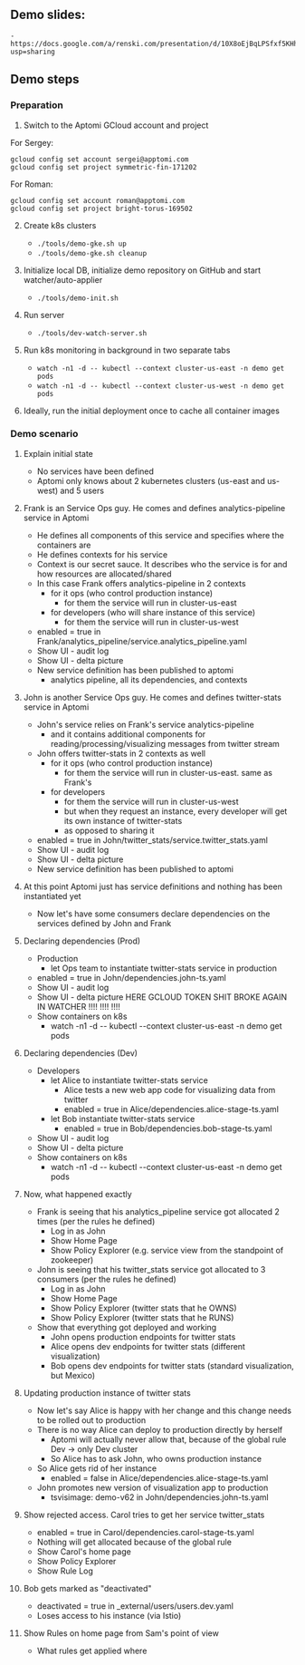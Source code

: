 ## Demo slides:
    - https://docs.google.com/a/renski.com/presentation/d/10X8oEjBqLPSfxf5KHhg8n_tBtYa7bAERHkZZiynjwyc/edit?usp=sharing

## Demo steps

### Preparation

1. Switch to the Aptomi GCloud account and project

For Sergey:
```shell
gcloud config set account sergei@apptomi.com
gcloud config set project symmetric-fin-171202
```

For Roman:
```shell
gcloud config set account roman@apptomi.com
gcloud config set project bright-torus-169502
```

2. Create k8s clusters
    - `./tools/demo-gke.sh up`
    - `./tools/demo-gke.sh cleanup`

3. Initialize local DB, initialize demo repository on GitHub and start watcher/auto-applier
    - `./tools/demo-init.sh`

4. Run server
    - `./tools/dev-watch-server.sh`

5. Run k8s monitoring in background in two separate tabs
    - `watch -n1 -d -- kubectl --context cluster-us-east -n demo get pods`
    - `watch -n1 -d -- kubectl --context cluster-us-west -n demo get pods`

6. Ideally, run the initial deployment once to cache all container images

### Demo scenario

1. Explain initial state
    - No services have been defined
    - Aptomi only knows about 2 kubernetes clusters (us-east and us-west) and 5 users

2. Frank is an Service Ops guy. He comes and defines analytics-pipeline service in Aptomi
    - He defines all components of this service and specifies where the containers are
    - He defines contexts for his service
    - Context is our secret sauce. It describes who the service is for and how resources are allocated/shared
    - In this case Frank offers analytics-pipeline in 2 contexts
      - for it ops (who control production instance)
          - for them the service will run in cluster-us-east
      - for developers (who will share instance of this service)
          - for them the service will run in cluster-us-west
    - enabled = true in Frank/analytics_pipeline/service.analytics_pipeline.yaml
    - Show UI - audit log
    - Show UI - delta picture
    - New service definition has been published to aptomi
        - analytics pipeline, all its dependencies, and contexts

3. John is another Service Ops guy. He comes and defines twitter-stats service in Aptomi
    - John's service relies on Frank's service analytics-pipeline
      - and it contains additional components for reading/processing/visualizing messages from twitter stream
    - John offers twitter-stats in 2 contexts as well
      - for it ops (who control production instance)
          - for them the service will run in cluster-us-east. same as Frank's
      - for developers
          - for them the service will run in cluster-us-west
          - but when they request an instance, every developer will get its own instance of twitter-stats
          - as opposed to sharing it
    - enabled = true in John/twitter_stats/service.twitter_stats.yaml
    - Show UI - audit log
    - Show UI - delta picture
    - New service definition has been published to aptomi

4. At this point Aptomi just has service definitions and nothing has been instantiated yet
    - Now let's have some consumers declare dependencies on the services defined by John and Frank

5. Declaring dependencies (Prod)
    - Production
        - let Ops team to instantiate twitter-stats service in production
    - enabled = true in John/dependencies.john-ts.yaml
    - Show UI - audit log
    - Show UI - delta picture
HERE GCLOUD TOKEN SHIT BROKE AGAIN IN WATCHER !!!! !!!! !!!!
    - Show containers on k8s
        - watch -n1 -d -- kubectl --context cluster-us-east -n demo get pods

6. Declaring dependencies (Dev)
    - Developers
        - let Alice to instantiate twitter-stats service
            - Alice tests a new web app code for visualizing data from twitter
            - enabled = true in Alice/dependencies.alice-stage-ts.yaml
        - let Bob instantiate twitter-stats service
            - enabled = true in Bob/dependencies.bob-stage-ts.yaml
    - Show UI - audit log
    - Show UI - delta picture
    - Show containers on k8s
        - watch -n1 -d -- kubectl --context cluster-us-east -n demo get pods

7. Now, what happened exactly
    - Frank is seeing that his analytics_pipeline service got allocated 2 times (per the rules he defined)
        - Log in as John
        - Show Home Page
        - Show Policy Explorer (e.g. service view from the standpoint of zookeeper)
    - John is seeing that his twitter_stats service got allocated to 3 consumers (per the rules he defined)
        - Log in as John
        - Show Home Page
        - Show Policy Explorer (twitter stats that he OWNS)
        - Show Policy Explorer (twitter stats that he RUNS)
    - Show that everything got deployed and working
        - John opens production endpoints for twitter stats
        - Alice opens dev endpoints for twitter stats (different visualization)
        - Bob opens dev endpoints for twitter stats (standard visualization, but Mexico)

6. Updating production instance of twitter stats
    - Now let's say Alice is happy with her change and this change needs to be rolled out to production
    - There is no way Alice can deploy to production directly by herself
        - Aptomi will actually never allow that, because of the global rule Dev -> only Dev cluster
        - So Alice has to ask John, who owns production instance
    - So Alice gets rid of her instance
        - enabled = false in Alice/dependencies.alice-stage-ts.yaml
    - John promotes new version of visualization app to production
        - tsvisimage: demo-v62 in John/dependencies.john-ts.yaml

7. Show rejected access. Carol tries to get her service twitter_stats
   - enabled = true in Carol/dependencies.carol-stage-ts.yaml
   - Nothing will get allocated because of the global rule
   - Show Carol's home page
   - Show Policy Explorer
   - Show Rule Log

8. Bob gets marked as "deactivated"
   - deactivated = true in _external/users/users.dev.yaml
   - Loses access to his instance (via Istio)

9. Show Rules on home page from Sam's point of view
   - What rules get applied where
